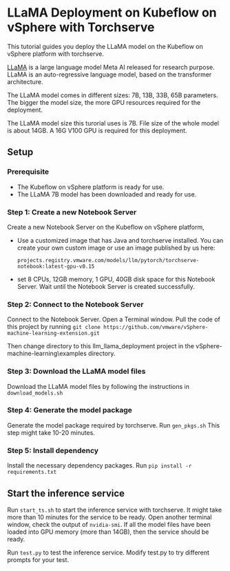 # LLaMA Deployment on Kubeflow on vSphere with Torchserve

This tutorial guides you deploy the LLaMA model on the Kubeflow on vSphere platform with torchserve.

[LLaMA](https://ai.facebook.com/blog/large-language-model-llama-meta-ai/) is a large language model Meta AI released for research purpose. LLaMA is an auto-regressive language model, based on the transformer architecture.

The LLaMA model comes in different sizes: 7B, 13B, 33B, 65B parameters. The bigger the model size, the more GPU resources required for the deployment.

The LLaMA model size this turorial uses is 7B. File size of the whole model is about 14GB. A 16G V100 GPU is required for this deployment.

## Setup

### Prerequisite

- The Kubeflow on vSphere platform is ready for use.
- The LLaMA 7B model has been downloaded and ready for use.

### Step 1: Create a new Notebook Server
Create a new Notebook Server on the Kubeflow on vSphere platform,
- Use a customized image that has Java and torchserve installed. You can create your own custom image or use an image published by us here:
    ```
    projects.registry.vmware.com/models/llm/pytorch/torchserve-notebook:latest-gpu-v0.15
    ```
- set 8 CPUs, 12GB memory, 1 GPU, 40GB disk space for this Notebook Server.
Wait until the Notebook Server is created successfully.

### Step 2: Connect to the Notebook Server
Connect to the Notebook Server. Open a Terminal window. Pull the code of this project by running
    ```
    git clone https://github.com/vmware/vSphere-machine-learning-extension.git
    ```

Then change directory to this llm_llama_deployment project in the vSphere-machine-learning\examples directory.

### Step 3: Download the LLaMA model files
Download the LLaMA model files by following the instructions in ```download_models.sh```

### Step 4: Generate the model package
Generate the model package required by torchserve. Run ```gen_pkgs.sh```
This step might take 10-20 minutes.

### Step 5: Install dependency
Install the necessary dependency packages. Run
    ```
    pip install -r requirements.txt
    ```

## Start the inference service

Run ```start_ts.sh``` to start the inference service with torchserve.
It might take more than 10 minutes for the service to be ready. Open another terminal window, check the output of ```nvidia-smi```. If all the model files have been loaded into GPU memory (more than 14GB), then the service should be ready.

Run ```test.py``` to test the inference service. Modify test.py to try different prompts for your test.


